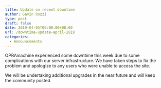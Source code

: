 ```yaml
---
title: Update on recent downtime
author: Gavin Rozzi
type: post
draft: false
date: 2019-04-05T00:00:00+00:00
url: /downtime-update-april-2019
categories:
  - Announcements
---
```


OPRAmachine experienced some downtime this week due to some complications
with our server infrastructure. We have taken steps to fix the problem and
apologize to any users who were unable to access the site.

We will be undertaking additional upgrades in the near future and will keep the community posted.